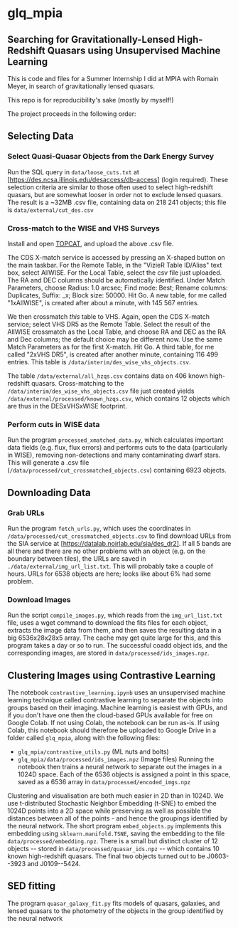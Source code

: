 # glq_mpia
## Searching for Gravitationally-Lensed High-Redshift Quasars using Unsupervised Machine Learning

This is code and files for a Summer Internship I did at MPIA with Romain Meyer, in search of gravitationally lensed quasars.

This repo is for reproducibility's sake (mostly by myself!)

The project proceeds in the following order:

## Selecting Data
### Select Quasi-Quasar Objects from the Dark Energy Survey
Run the SQL query in `data/loose_cuts.txt` at [https://des.ncsa.illinois.edu/desaccess/db-access] (login required).
These selection criteria are similar to those often used to select high-redshift quasars, but are somewhat looser in order not to exclude lensed quasars.
The result is a ~32MB .csv file, containing data on 218 241 objects; this file is `data/external/cut_des.csv`

### Cross-match to the WISE and VHS Surveys
Install and open [TOPCAT](https://www.star.bris.ac.uk/~mbt/topcat/), and upload the above .csv file.

The CDS X-match service is accessed by pressing an X-shaped button on the main taskbar.
For the Remote Table, in the "VizieR Table ID/Alias" text box, select AllWISE.
For the Local Table, select the csv file just uploaded.
The RA and DEC columns should be automatically identified.
Under Match Parameters, choose Radius: 1.0 arcsec; Find mode: Best; Rename columns: Duplicates, Suffix: _x; Block size: 50000.
Hit Go.
A new table, for me called "1xAllWISE", is created after about a minute, with 145 567 entries.

We then crossmatch *this* table to VHS.
Again, open the CDS X-match service; select VHS DR5 as the Remote Table.
Select the result of the AllWISE crossmatch as the Local Table, and choose RA and DEC as the RA and Dec columns; the default choice may be different now.
Use the same Match Parameters as for the first X-match.
Hit Go.
A third table, for me called "2xVHS DR5", is created after another minute, containing 116 499 entries.
This table is `/data/interim/des_wise_vhs_objects.csv`.

The table `/data/external/all_hzqs.csv` contains data on 406 known high-redshift quasars.
Cross-matching to the `/data/interim/des_wise_vhs_objects.csv` file just created yields `/data/external/processed/known_hzqs.csv`, which contains 12 objects which are thus in the DESxVHSxWISE footprint.

### Perform cuts in WISE data

Run the program `processed_xmatched_data.py`, which calculates important data fields (e.g. flux, flux errors) and performs cuts to the data (particularly in WISE), removing non-detections and many contaminating dwarf stars. This will generate a .csv file (`/data/processed/cut_crossmatched_objects.csv`) containing 6923 objects.

## Downloading Data
### Grab URLs
Run the program `fetch_urls.py`, which uses the coordinates in `/data/processed/cut_crossmatched_objects.csv` to find download URLs from the SIA service at [https://datalab.noirlab.edu/sia/des_dr2].
If all 5 bands are all there and there are no other problems with an object (e.g. on the boundary between tiles), the URLs are saved in `./data/external/img_url_list.txt`.
This will probably take a couple of hours.
URLs for 6538 objects are here; looks like about 6% had some problem.

### Download Images
Run the script `compile_images.py`, which reads from the `img_url_list.txt` file, uses a wget command to download the fits files for each object, extracts the image data from them, and then saves the resulting data in a big 6536x28x28x5 array.
The cache may get quite large for this, and this program takes a day or so to run.
The successful coadd object ids, and the corresponding images, are stored in `data/processed/ids_images.npz`.

## Clustering Images using Contrastive Learning

The notebook `contrastive_learning.ipynb` uses an unsupervised machine learning technique called contrastive learning to separate the objects into groups based on their imaging.
Machine learning is easiest with GPUs, and if you don't have one then the cloud-based GPUs available for free on Google Colab.
If not using Colab, the notebook can be run as-is.
If using Colab, this notebook should therefore be uploaded to Google Drive in a folder called `glq_mpia`, along with the following files:
- `glq_mpia/contrastive_utils.py` (ML nuts and bolts)
- `glq_mpia/data/processed/ids_images.npz` (Image files)
Running the notebook then trains a neural network to separate out the images in a 1024D space.
Each of the 6536 objects is assigned a point in this space, saved as a 6536 array in `data/processed/encoded_imgs.npz`

Clustering and visualisation are both much easier in 2D than in 1024D.
We use t-distributed Stochastic Neighbor Embedding (t-SNE) to embed the 1024D points into a 2D space while preserving as well as possible the distances between all of the points - and hence the groupings identified by the neural network.
The short program `embed_objects.py` implements this embedding using `sklearn.manifold.TSNE`, saving the embedding to the file `data/processed/embedding.npz`.
There is a small but distinct cluster of 12 objects -- stored in `data/processed/quasar_ids.npz` -- which contains 10 known high-redshift quasars.
The final two objects turned out to be J0603--3923 and J0109--5424.


## SED fitting

The program `quasar_galaxy_fit.py` fits models of quasars, galaxies, and lensed quasars to the photometry of the objects in the group identified by the neural network